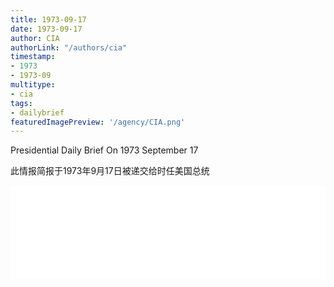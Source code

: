 ```yaml
---
title: 1973-09-17
date: 1973-09-17
author: CIA 
authorLink: "/authors/cia"
timestamp: 
- 1973
- 1973-09
multitype: 
- cia
tags: 
- dailybrief
featuredImagePreview: '/agency/CIA.png'
---
```



Presidential Daily Brief On 1973 September 17

此情报简报于1973年9月17日被递交给时任美国总统

<!--more-->





<div id="over" style="width:100%; overflow:hidden"> <iframe id="sFrame" name="sFrame" frameborder="no" border="0"  allowfullscreen marginwidth="0" scrolling="no" src = " /CIA/1973-09-17.html "  style = " position:absulute; width: 806px; top: 300;" > </iframe> </div>
